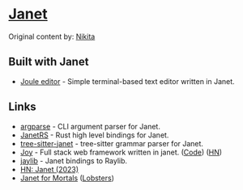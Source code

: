 # [Janet](https://janet-lang.org/)

Original content by: [Nikita](https://wiki.nikiv.dev/)

## Built with Janet

- [Joule editor](https://github.com/CFiggers/joule-editor) - Simple terminal-based text editor written in Janet.

## Links

- [argparse](https://github.com/janet-lang/argparse) - CLI argument parser for Janet.
- [JanetRS](https://github.com/GrayJack/janetrs) - Rust high level bindings for Janet.
- [tree-sitter-janet](https://github.com/GrayJack/tree-sitter-janet) - tree-sitter grammar parser for Janet.
- [Joy](https://joy.swlkr.com/) - Full stack web framework written in janet. ([Code](https://github.com/joy-framework/joy)) ([HN](https://news.ycombinator.com/item?id=23046568))
- [jaylib](https://github.com/janet-lang/jaylib) - Janet bindings to Raylib.
- [HN: Janet (2023)](https://news.ycombinator.com/item?id=34843306)
- [Janet for Mortals](https://janet.guide/) ([Lobsters](https://lobste.rs/s/duwkz7/janet_for_mortals))
